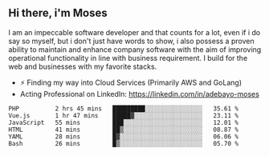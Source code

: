 ## Hi there, i'm Moses

I am an impeccable software developer and that counts for a lot, even if i do say so myself, but i don't just have words to show, i also possess a proven ability to maintain and enhance company software with the aim of improving operational functionality in line with business requirement. I build for the web and businesses with my favorite stacks.
- ⚡ Finding my way into Cloud Services (Primarily AWS and GoLang)
- Acting Professional on LinkedIn: https://linkedin.com/in/adebayo-moses

<!--START_SECTION:waka-->

```text
PHP          2 hrs 45 mins   █████████░░░░░░░░░░░░░░░░   35.61 %
Vue.js       1 hr 47 mins    █████▓░░░░░░░░░░░░░░░░░░░   23.11 %
JavaScript   55 mins         ███░░░░░░░░░░░░░░░░░░░░░░   12.01 %
HTML         41 mins         ██▒░░░░░░░░░░░░░░░░░░░░░░   08.87 %
YAML         28 mins         █▓░░░░░░░░░░░░░░░░░░░░░░░   06.06 %
Bash         26 mins         █▒░░░░░░░░░░░░░░░░░░░░░░░   05.70 %
```

<!--END_SECTION:waka-->
